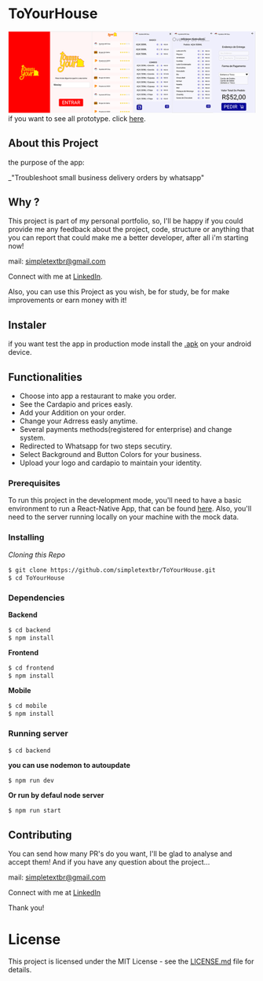 # ToYourHouse

![Preview-Screens](https://github.com/simpletextbr/ToYourHouse/blob/master/Preview-Screens/Screens.png?raw=true)
if you want to see all prototype. click [here](https://www.figma.com/file/UqUlNPDFSNS6WQ2L6S8MDr/TOYOURHOUSE?node-id=0%3A1).

## About this Project

the purpose of the app:

\_"Troubleshoot small business delivery orders by whatsapp"

## Why ?

This project is part of my personal portfolio, so, I'll be happy if you could provide me any feedback about the project, code, structure or anything that you can report that could make me a better developer, after all i'm starting now!

mail: simpletextbr@gmail.com

Connect with me at [LinkedIn](https://www.linkedin.com/in/wesley-pra%C3%A7a-908bb1a9/).

Also, you can use this Project as you wish, be for study, be for make improvements or earn money with it!

## Instaler

if you want test the app in production mode install the [.apk](https://exp-shell-app-assets.s3.us-west-1.amazonaws.com/android/%40wesleypraca/mobile-0029f5edf6e545e1885a1a209cb0d18c-signed.apk) on your android device.

## Functionalities

- Choose into app a restaurant to make you order.
- See the Cardapio and prices easly.
- Add your Addition on your order.
- Change your Adrress easly anytime.
- Several payments methods(registered for enterprise) and change system.
- Redirected to Whatsapp for two steps secutiry.
- Select Background and Button Colors for your business.
- Upload your logo and cardapio to maintain your identity.

### Prerequisites

To run this project in the development mode, you'll need to have a basic environment to run a React-Native App, that can be found [here](https://facebook.github.io/react-native/docs/getting-started).
Also, you'll need to the server running locally on your machine with the mock data.

### Installing

_Cloning this Repo_

```
$ git clone https://github.com/simpletextbr/ToYourHouse.git
$ cd ToYourHouse

```

### **Dependencies**

**Backend**

```
$ cd backend
$ npm install
```

**Frontend**

```
$ cd frontend
$ npm install
```

**Mobile**

```
$ cd mobile
$ npm install
```

### **Running server**

```
$ cd backend
```

**you can use nodemon to autoupdate**

```
$ npm run dev
```

**Or run by defaul node server**

```
$ npm run start
```

## Contributing

You can send how many PR's do you want, I'll be glad to analyse and accept them! And if you have any question about the project...

mail: simpletextbr@gmail.com

Connect with me at [LinkedIn](https://www.linkedin.com/in/wesley-pra%C3%A7a-908bb1a9/)

Thank you!

# License

This project is licensed under the MIT License - see the [LICENSE.md](https://github.com/simpletextbr/ToYourHouse/blob/master/LICENSE.MD) file for details.
